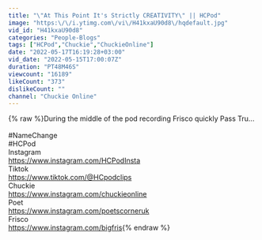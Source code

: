 ```yaml
---
title: "\"At This Point It's Strictly CREATIVITY\" || HCPod"
image: "https:\/\/i.ytimg.com\/vi\/H41kxaU90d8\/hqdefault.jpg"
vid_id: "H41kxaU90d8"
categories: "People-Blogs"
tags: ["HCPod","Chuckie","ChuckieOnline"]
date: "2022-05-17T16:19:28+03:00"
vid_date: "2022-05-15T17:00:07Z"
duration: "PT48M46S"
viewcount: "16189"
likeCount: "373"
dislikeCount: ""
channel: "Chuckie Online"
---
```

{% raw %}During the middle of the pod recording Frisco quickly Pass Tru...<br /><br />#NameChange<br />#HCPod<br />Instagram<br /><a rel="nofollow" target="blank" href="https://www.instagram.com/HCPodInsta">https://www.instagram.com/HCPodInsta</a><br />Tiktok<br /><a rel="nofollow" target="blank" href="https://www.tiktok.com/@HCpodclips">https://www.tiktok.com/@HCpodclips</a><br />Chuckie<br /><a rel="nofollow" target="blank" href="https://www.instagram.com/chuckieonline">https://www.instagram.com/chuckieonline</a><br />Poet<br /><a rel="nofollow" target="blank" href="https://www.instagram.com/poetscorneruk">https://www.instagram.com/poetscorneruk</a><br />Frisco<br /><a rel="nofollow" target="blank" href="https://www.instagram.com/bigfris">https://www.instagram.com/bigfris</a>{% endraw %}
